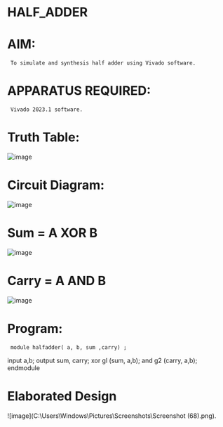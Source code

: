 # HALF_ADDER
# AIM:
     To simulate and synthesis half adder using Vivado software.
# APPARATUS REQUIRED:
     Vivado 2023.1 software.
# Truth Table:
![image](https://github.com/RESMIRNAIR/HALF_ADDER/assets/154305926/fe672c28-5c6a-4355-b70f-b40bce63880d)
# Circuit Diagram:
![image](https://github.com/RESMIRNAIR/HALF_ADDER/assets/154305926/5f1a79a7-73c2-4b99-a40d-afa2a20c74ac)
# Sum = A XOR B
![image](https://github.com/RESMIRNAIR/HALF_ADDER/assets/154305926/020e1531-1c11-42e5-9f27-f09ba459984d)
# Carry = A AND B
![image](https://github.com/RESMIRNAIR/HALF_ADDER/assets/154305926/988ae131-0822-4d23-941b-eaafad349a72)
# Program:
     module halfadder( a, b, sum ,carry) ;
input a,b;
output sum, carry;
xor gl (sum, a,b);
and g2 (carry, a,b);
endmodule
# Elaborated Design
![image](C:\Users\Windows\Pictures\Screenshots\Screenshot (68).png).
     
